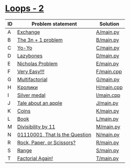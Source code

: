 # [Loops - 2](https://www.e-olymp.com/en/contests/9680)


| ID | Problem statement                                                                         | Solution                 |
|----|-------------------------------------------------------------------------------------------|--------------------------|
| A  | [Exchange](https://www.e-olymp.com/en/contests/9680/problems/85012)                       | [A/main.py](A/main.py)   |
| B  | [The 3n + 1 problem](https://www.e-olymp.com/en/contests/9680/problems/85013)             | [B/main.py](B/main.py)   |
| C  | [Yo-Yo](https://www.e-olymp.com/en/contests/9680/problems/85014)                          | [C/main.py](C/main.py)   |
| D  | [Lazybones](https://www.e-olymp.com/en/contests/9680/problems/85015)                      | [D/main.py](D/main.py)   |
| E  | [Nicholas Problem](https://www.e-olymp.com/en/contests/9680/problems/85016)               | [E/main.py](E/main.py)   |
| F  | [Very Easy!!!](https://www.e-olymp.com/en/contests/9680/problems/85017)                   | [F/main.cpp](F/main.cpp) |
| G  | [Multifactorial](https://www.e-olymp.com/en/contests/9680/problems/85018)                 | [G/main.py](G/main.py)   |
| H  | [Кролики](https://www.e-olymp.com/en/contests/9680/problems/85019)                        | [H/main.cpp](H/main.cpp) |
| I  | [Silver medal](https://www.e-olymp.com/en/contests/9680/problems/85020)                   | [I/main.cpp](I/main.cpp) |
| J  | [Tale about an apple](https://www.e-olymp.com/en/contests/9680/problems/85021)            | [J/main.py](J/main.py)   |
| K  | [Coins](https://www.e-olymp.com/en/contests/9680/problems/85022)                          | [K/main.py](K/main.py)   |
| L  | [Book](https://www.e-olymp.com/en/contests/9680/problems/85023)                           | [L/main.py](L/main.py)   |
| M  | [Divisibility by 11](https://www.e-olymp.com/en/contests/9680/problems/85024)             | [M/main.py](M/main.py)   |
| N  | [01110001, That Is the Question](https://www.e-olymp.com/en/contests/9680/problems/85025) | [N/main.py](N/main.py)   |
| R  | [Rock, Paper, or Scissors?](https://www.e-olymp.com/en/contests/9680/problems/85029)      | [R/main.py](R/main.py)   |
| S  | [Range](https://www.e-olymp.com/en/contests/9680/problems/85030)                          | [S/main.py](S/main.py)   |
| T  | [Factorial Again!](https://www.e-olymp.com/en/contests/9680/problems/85031)               | [T/main.py](T/main.py)   |

